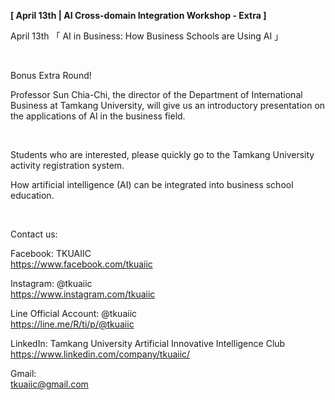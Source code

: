 **[ April 13th | AI Cross-domain Integration Workshop - Extra ]**

April 13th 「 AI in Business: How Business Schools are Using AI 」

&nbsp;

Bonus Extra Round!

Professor Sun Chia-Chi, the director of the Department of International Business at Tamkang University, will give us an introductory presentation on the applications of AI in the business field.

&nbsp;

Students who are interested, please quickly go to the Tamkang University activity registration system.

How artificial intelligence (AI) can be integrated into business school education.

&nbsp;

Contact us:

Facebook: TKUAIIC <br />https://www.facebook.com/tkuaiic

Instagram: @tkuaiic <br />https://www.instagram.com/tkuaiic

Line Official Account: @tkuaiic <br />https://line.me/R/ti/p/@tkuaiic

LinkedIn: Tamkang University Artificial Innovative Intelligence Club <br />https://www.linkedin.com/company/tkuaiic/

Gmail: <br />tkuaiic@gmail.com
